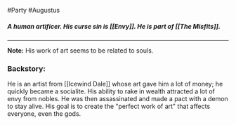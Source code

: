 #Party #Augustus 

##### A human artificer.  His curse sin is [[Envy]]. He is part of [[The Misfits]].

---

**Note:**
His work of art seems to be related to souls.
### Backstory:
He is an artist from [[Icewind Dale]] whose art gave him a lot of money; he quickly became a socialite. His ability to rake in wealth attracted a lot of envy from nobles. He was then assassinated and made a pact with a demon to stay alive. His goal is to create the "perfect work of art" that affects everyone, even the gods.